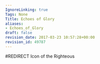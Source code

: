 ```yaml
---
IgnoreLinking: true
Tags: None
Title: Echoes of Glory
aliases:
- Echoes_of_Glory
draft: false
revision_date: 2017-03-23 10:57:28+00:00
revision_id: 49787
---
```


#REDIRECT Icon of the Righteous